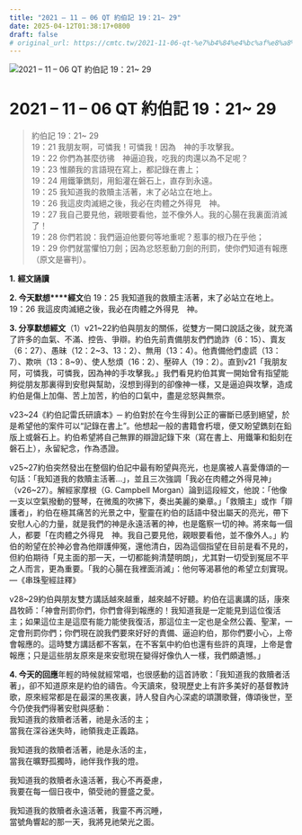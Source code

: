 ```yaml
---
title: "2021 – 11 – 06 QT 約伯記 19：21~ 29"
date: 2025-04-12T01:38:17+0800
draft: false
# original_url: https://cmtc.tw/2021-11-06-qt-%e7%b4%84%e4%bc%af%e8%a8%98-19%ef%bc%9a21-29
---
```


![2021 – 11 – 06 QT 約伯記 19：21~ 29](/images/qt.jpg   "2021 – 11 – 06 QT 約伯記 19：21~ 29")

# 2021 – 11 – 06 QT 約伯記 19：21~ 29

> 約伯記 19：21~ 29  
> 19：21 我朋友啊，可憐我！可憐我！因為　神的手攻擊我。  
> 19：22 你們為甚麼彷彿　神逼迫我，吃我的肉還以為不足呢？  
> 19：23 惟願我的言語現在寫上，都記錄在書上；  
> 19：24 用鐵筆鐫刻，用鉛灌在磐石上，直存到永遠。  
> 19：25 我知道我的救贖主活著，末了必站立在地上。  
> 19：26 我這皮肉滅絕之後，我必在肉體之外得見　神。  
> 19：27 我自己要見他，親眼要看他，並不像外人。我的心腸在我裏面消滅了！  
> 19：28 你們若說：我們逼迫他要何等地重呢？惹事的根乃在乎他；  
> 19：29 你們就當懼怕刀劍；因為忿怒惹動刀劍的刑罰，使你們知道有報應（原文是審判）。

**1.** **經文誦讀**

**2. 今天默想****經文**伯 19：25 我知道我的救贖主活著，末了必站立在地上。  
19：26 我這皮肉滅絕之後，我必在肉體之外得見　神。

**3. 分享默想經文**（1）v21\~22約伯與朋友的關係，從雙方一開口說話之後，就充滿了許多的血氣、不滿、控告、爭辯。約伯先前責備朋友們們詭詐（6：15）、賣友（6：27）、愚昧（12：2\~3、13：2）、無用（13：4）。他責備他們虛謊（13：7）、欺哄（13：8\~9）、使人愁煩（16：2）、壓碎人（19：2）。直到v21「我朋友阿，可憐我，可憐我，因為神的手攻擊我。」我們看見約伯其實一開始曾有指望能夠從朋友那裏得到安慰與幫助，沒想到得到的卻像神一樣，又是逼迫與攻擊，造成約伯是傷上加傷、苦上加苦，約伯的口氣中，盡是忿怒與無奈。

v23\~24《約伯記雷氏研讀本》─ 約伯對於在今生得到公正的審斷已感到絕望，於是希望他的案件可以“記錄在書上”。他想起一般的書籍會朽壞，便又盼望鐫刻在鉛版上或磐石上。約伯希望將自己無罪的辯證記錄下來（寫在書上、用鐵筆和鉛刻在磐石上），永留紀念，作為憑證。

v25\~27約伯突然發出在整個約伯記中最有盼望與亮光，也是廣被人喜愛傳頌的一句話：「我知道我的救贖主活著…」，並且三次強調「我必在肉體之外得見神」（v26\~27）。解經家摩根（G. Campbell Morgan）論到這段經文，他說：「他像一支以空氣撥動的豎琴，在微風的吹拂下，奏出美麗的樂章。」「救贖主」或作「辯護者」，約伯在極其痛苦的光景之中，聖靈在約伯的話語中發出屬天的亮光，帶下安慰人心的力量，就是我們的神是永遠活著的神，也是鑑察一切的神。將來每一個人，都要「在肉體之外得見　神。我自己要見他，親眼要看他，並不像外人。」約伯的盼望在於神必會為他辯護伸冤，還他清白，因為這個指望在目前是看不見的，但約伯期待「見主面的那一天，一切都能夠清楚明朗」，尤其對一切受到冤屈不平之人而言，更為重要。「我的心腸在我裡面消滅」：他何等渴慕他的希望立刻實現。―《串珠聖經註釋》

v28\~29約伯與朋友雙方講話越來越重，越來越不好聽。約伯在這裏講的話，康來昌牧師：「神會刑罰你們，你們會得到報應的！我知道我是一定能見到這位復活主；如果這位主是這麼有能力能使我復活，那這位主一定也是全然公義、聖潔，一定會刑罰你們；你們現在說我們要來好好的責備、逼迫約伯，那你們要小心，上帝會報應的。這時雙方講話都不客氣，在不客氣中約伯也還有些許的真理，上帝是會報應；只是這些朋友原來是來安慰現在變得好像仇人一樣，我們頗遺憾。」

**4. 今天的回應**年輕的時候就經常唱，也很感動的這首詩歌：「我知道我的救贖者活著」，卻不知道原來是約伯的禱告。今天讀來，發現歷史上有許多美好的基督教詩歌，原來經常都是在最深的黑夜裏，詩人發自內心深處的頌讚歌聲，傳頌後世，至今仍使我們得著安慰與感動：  
我知道我的救贖者活著，祂是永活的主；  
當我在深谷迷失時，祂領我走正義路。

我知道我的救贖者活著，祂是永活的主，  
當我在曠野孤獨時，祂伴我作我的燈。

我知道我的救贖者永遠活著，我心不再憂慮，  
我要在每一個日夜中，領受祂的豐盛之愛。

我知道我的救贖者永遠活著，我靈不再沉睡，  
當號角響起的那一天，我將見祂榮光之面。